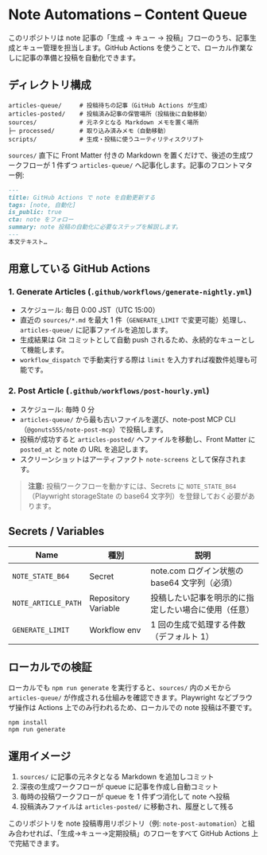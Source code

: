 # Note Automations – Content Queue

このリポジトリは note 記事の「生成 → キュー → 投稿」フローのうち、記事生成とキュー管理を担当します。GitHub Actions を使うことで、ローカル作業なしに記事の準備と投稿を自動化できます。

## ディレクトリ構成

```
articles-queue/     # 投稿待ちの記事（GitHub Actions が生成）
articles-posted/    # 投稿済み記事の保管場所（投稿後に自動移動）
sources/            # 元ネタとなる Markdown メモを置く場所
├─ processed/       # 取り込み済みメモ（自動移動）
scripts/            # 生成・投稿に使うユーティリティスクリプト
```

`sources/` 直下に Front Matter 付きの Markdown を置くだけで、後述の生成ワークフローが 1 件ずつ `articles-queue/` へ記事化します。記事のフロントマター例:

```markdown
---
title: GitHub Actions で note を自動更新する
tags: [note, 自動化]
is_public: true
cta: note をフォロー
summary: note 投稿の自動化に必要なステップを解説します。
---
本文テキスト…
```

## 用意している GitHub Actions

### 1. Generate Articles (`.github/workflows/generate-nightly.yml`)
- スケジュール: 毎日 0:00 JST（UTC 15:00）
- 直近の `sources/*.md` を最大 1 件（`GENERATE_LIMIT` で変更可能）処理し、`articles-queue/` に記事ファイルを追加します。
- 生成結果は Git コミットとして自動 push されるため、永続的なキューとして機能します。
- `workflow_dispatch` で手動実行する際は `limit` を入力すれば複数件処理も可能です。

### 2. Post Article (`.github/workflows/post-hourly.yml`)
- スケジュール: 毎時 0 分
- `articles-queue/` から最も古いファイルを選び、note-post MCP CLI（`@gonuts555/note-post-mcp`）で投稿します。
- 投稿が成功すると `articles-posted/` へファイルを移動し、Front Matter に `posted_at` と note の URL を追記します。
- スクリーンショットはアーティファクト `note-screens` として保存されます。

> **注意:** 投稿ワークフローを動かすには、Secrets に `NOTE_STATE_B64`（Playwright storageState の base64 文字列）を登録しておく必要があります。

## Secrets / Variables

| Name | 種別 | 説明 |
| ---- | ---- | ---- |
| `NOTE_STATE_B64` | Secret | note.com ログイン状態の base64 文字列（必須） |
| `NOTE_ARTICLE_PATH` | Repository Variable | 投稿したい記事を明示的に指定したい場合に使用（任意） |
| `GENERATE_LIMIT` | Workflow env | 1 回の生成で処理する件数（デフォルト 1） |

## ローカルでの検証

ローカルでも `npm run generate` を実行すると、`sources/` 内のメモから `articles-queue/` が作成される仕組みを確認できます。Playwright などブラウザ操作は Actions 上でのみ行われるため、ローカルでの note 投稿は不要です。

```
npm install
npm run generate
```

## 運用イメージ

1. `sources/` に記事の元ネタとなる Markdown を追加しコミット
2. 深夜の生成ワークフローが queue に記事を作成し自動コミット
3. 毎時の投稿ワークフローが queue を 1 件ずつ消化して note へ投稿
4. 投稿済みファイルは `articles-posted/` に移動され、履歴として残る

このリポジトリを note 投稿専用リポジトリ（例: `note-post-automation`）と組み合わせれば、「生成→キュー→定期投稿」のフローをすべて GitHub Actions 上で完結できます。

